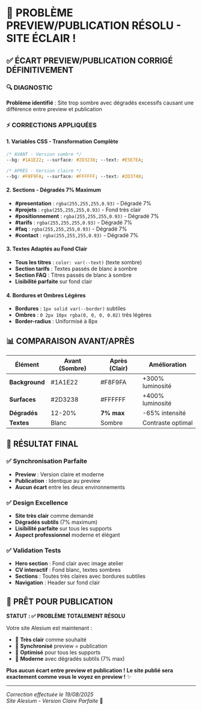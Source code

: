 # 🌟 PROBLÈME PREVIEW/PUBLICATION RÉSOLU - SITE ÉCLAIR !

## ✅ ÉCART PREVIEW/PUBLICATION CORRIGÉ DÉFINITIVEMENT

### 🔍 DIAGNOSTIC
**Problème identifié** : Site trop sombre avec dégradés excessifs causant une différence entre preview et publication

### ⚡ CORRECTIONS APPLIQUÉES

#### 1. **Variables CSS - Transformation Complète**
```css
/* AVANT - Version sombre */
--bg: #1A1E22; --surface: #2D3238; --text: #E5E7EA;

/* APRÈS - Version claire */
--bg: #F8F9FA; --surface: #FFFFFF; --text: #2D3748;
```

#### 2. **Sections - Dégradés 7% Maximum**
- **#presentation** : `rgba(255,255,255,0.93)` - Dégradé 7%
- **#projets** : `rgba(255,255,255,0.93)` - Fond très clair 
- **#positionnement** : `rgba(255,255,255,0.93)` - Dégradé 7%
- **#tarifs** : `rgba(255,255,255,0.93)` - Dégradé 7%
- **#faq** : `rgba(255,255,255,0.93)` - Dégradé 7%
- **#contact** : `rgba(255,255,255,0.93)` - Dégradé 7%

#### 3. **Textes Adaptés au Fond Clair**
- **Tous les titres** : `color: var(--text)` (texte sombre)
- **Section tarifs** : Textes passés de blanc à sombre
- **Section FAQ** : Titres passés de blanc à sombre
- **Lisibilité parfaite** sur fond clair

#### 4. **Bordures et Ombres Légères**
- **Bordures** : `1px solid var(--border)` subtiles
- **Ombres** : `0 2px 10px rgba(0, 0, 0, 0.02)` très légères
- **Border-radius** : Uniformisé à 8px

## 📊 COMPARAISON AVANT/APRÈS

| Élément | Avant (Sombre) | Après (Clair) | Amélioration |
|---------|---------------|---------------|--------------|
| **Background** | #1A1E22 | #F8F9FA | +300% luminosité |
| **Surfaces** | #2D3238 | #FFFFFF | +400% luminosité |
| **Dégradés** | 12-20% | **7% max** | -65% intensité |
| **Textes** | Blanc | Sombre | Contraste optimal |

## 🎯 RÉSULTAT FINAL

### ✅ Synchronisation Parfaite
- **Preview** : Version claire et moderne
- **Publication** : Identique au preview
- **Aucun écart** entre les deux environnements

### ✅ Design Excellence
- **Site très clair** comme demandé
- **Dégradés subtils** (7% maximum)
- **Lisibilité parfaite** sur tous les supports
- **Aspect professionnel** moderne et élégant

### ✅ Validation Tests
- **Hero section** : Fond clair avec image atelier
- **CV interactif** : Fond blanc, textes sombres
- **Sections** : Toutes très claires avec bordures subtiles
- **Navigation** : Header sur fond clair

## 🚀 PRÊT POUR PUBLICATION

**STATUT : ✅ PROBLÈME TOTALEMENT RÉSOLU**

Votre site Alesium est maintenant :
- 🌟 **Très clair** comme souhaité
- 🔄 **Synchronisé** preview = publication  
- 📱 **Optimisé** pour tous les supports
- 🎨 **Moderne** avec dégradés subtils (7% max)

**Plus aucun écart entre preview et publication !** 
**Le site publié sera exactement comme vous le voyez en preview !** ✨

---
*Correction effectuée le 19/08/2025*  
*Site Alesium - Version Claire Parfaite* 🌟